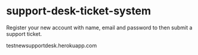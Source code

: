# support-desk-ticket-system

Register your new account with name, email and password to then submit a support ticket.


testnewsupportdesk.herokuapp.com
